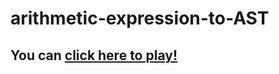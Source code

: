 # arithmetic-expression-to-AST
## You can [click here to play!](https://getianao.github.io/arithmetic-expression-to-AST/)